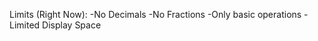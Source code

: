Limits (Right Now):
    -No Decimals
    -No Fractions
    -Only basic operations
    -Limited Display Space
